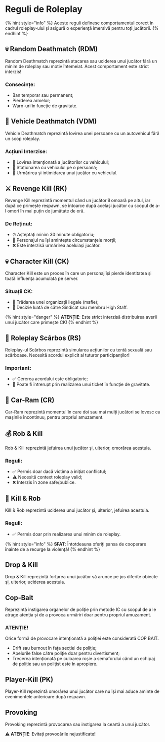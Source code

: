 # Reguli de Roleplay

{% hint style="info" %}
Aceste reguli definesc comportamentul corect în cadrul roleplay-ului și asigură o experiență imersivă pentru toți jucătorii.
{% endhint %}

## 💀 Random Deathmatch (RDM)

Random Deathmatch reprezintă atacarea sau uciderea unui jucător fără un minim de roleplay sau motiv întemeiat. Acest comportament este strict interzis!

### Consecințe:

* Ban temporar sau permanent;
* Pierderea armelor;
* Warn-uri în funcție de gravitate.

## 🚗 Vehicle Deathmatch (VDM)

Vehicle Deathmatch reprezintă lovirea unei persoane cu un autovehicul fără un scop roleplay.

### Acțiuni Interzise:

* 🚫 Lovirea intenționată a jucătorilor cu vehiculul;
* 🚫 Staționarea cu vehiculul pe o persoană;
* 🚫 Urmărirea și intimidarea unui jucător cu vehiculul.

## ⚔️ Revenge Kill (RK)

Revenge Kill reprezintă momentul când un jucător îl omoară pe altul, iar după ce primește respawn, se întoarce după același jucător cu scopul de a-l omorî în mai puțin de jumătate de oră.

### De Reținut:

* ⏰ Așteptați minim 30 minute obligatoriu;
* 🧠 Personajul nu își amintește circumstanțele morții;
* ❌ Este interzisă urmărirea aceluiași jucător.

## 💀 Character Kill (CK)

Character Kill este un proces în care un personaj își pierde identitatea și toată influența acumulată pe server.

### Situații CK:

* 🔪 Trădarea unei organizații ilegale (mafie);
* 👑 Decizie luată de către Sindicat sau membru High Staff.

{% hint style="danger" %}
**ATENȚIE**: Este strict interzisă distribuirea averii unui jucător care primește CK!
{% endhint %}

## 🔞 Roleplay Scârbos (RS)

Roleplay-ul Scârbos reprezintă simularea acțiunilor cu tentă sexuală sau scârboase. Necesită acordul explicit al tuturor participanților!

### Important:

* ✅ Cererea acordului este obligatorie;
* 🎫 Poate fi întrerupt prin realizarea unui ticket în funcție de gravitate.

## 🚙 Car-Ram (CR)

Car-Ram reprezintă momentul în care doi sau mai mulți jucători se lovesc cu mașinile încontinuu, pentru propriul amuzament. 

## 💰 Rob & Kill 

Rob & Kill reprezintă jefuirea unui jucător și, ulterior, omorârea acestuia.

### Reguli:

* ✅ Permis doar dacă victima a inițiat conflictul;
* ⚠️ Necesită context roleplay valid;
* ❌ Interzis în zone safe/publice.

## 🔫 Kill & Rob 

Kill & Rob reprezintă uciderea unui jucător și, ulterior, jefuirea acestuia.

### Reguli:

* ✅ Permis doar prin realizarea unui minim de roleplay.


{% hint style="info" %}
**SFAT**: Întotdeauna oferiți șansa de cooperare înainte de a recurge la violență!
{% endhint %}

## Drop & Kill 

Drop & Kill reprezintă forțarea unui jucător să arunce pe jos diferite obiecte și, ulterior, uciderea acestuia.

## Cop-Bait

Reprezintă instigarea organelor de poliție prin metode IC cu scopul de a le atrage atenția și de a provoca urmăriri doar pentru propriul amuzament.

### ATENȚIE!
Orice formă de provocare intenționată a poliției este considerată COP BAIT.
- Drift sau burnout în fața secției de poliție;
- Apelurile false către poliție doar pentru divertisment;
- Trecerea intenționată pe culoarea roșie a semaforului când un echipaj de poliție sau un polițist este în apropiere.

## Player-Kill (PK)

Player-Kill reprezintă omorârea unui jucător care nu își mai aduce aminte de evenimentele anterioare după respawn.

## Provoking

Provoking reprezintă provocarea sau instigarea la ceartă a unui jucător.

⚠️ **ATENȚIE**: Evitați provocările nejustificate!
